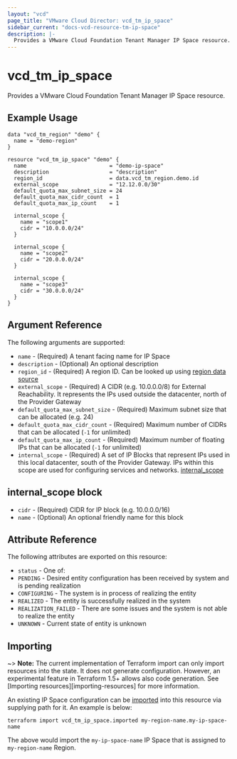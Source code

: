 ```yaml
---
layout: "vcd"
page_title: "VMware Cloud Director: vcd_tm_ip_space"
sidebar_current: "docs-vcd-resource-tm-ip-space"
description: |-
  Provides a VMware Cloud Foundation Tenant Manager IP Space resource.
---
```


# vcd\_tm\_ip\_space

Provides a VMware Cloud Foundation Tenant Manager IP Space resource.

## Example Usage

```hcl
data "vcd_tm_region" "demo" {
  name = "demo-region"
}

resource "vcd_tm_ip_space" "demo" {
  name                          = "demo-ip-space"
  description                   = "description"
  region_id                     = data.vcd_tm_region.demo.id
  external_scope                = "12.12.0.0/30"
  default_quota_max_subnet_size = 24
  default_quota_max_cidr_count  = 1
  default_quota_max_ip_count    = 1

  internal_scope {
    name = "scope1"
    cidr = "10.0.0.0/24"
  }

  internal_scope {
    name = "scope2"
    cidr = "20.0.0.0/24"
  }

  internal_scope {
    name = "scope3"
    cidr = "30.0.0.0/24"
  }
}
```

## Argument Reference

The following arguments are supported:

* `name` - (Required) A tenant facing name for IP Space
* `description` - (Optional) An optional description
* `region_id` - (Required) A region ID. Can be looked up using
  [region data source](/providers/vmware/vcd/latest/docs/data-sources/tm_region)
* `external_scope` - (Required) A CIDR (e.g. 10.0.0.0/8) for External Reachability. It represents
  the IPs used outside the datacenter, north of the Provider Gateway
* `default_quota_max_subnet_size` - (Required) Maximum subnet size that can be allocated (e.g. 24)
* `default_quota_max_cidr_count` - (Required) Maximum number of CIDRs that can be allocated (`-1`
  for unlimited)
* `default_quota_max_ip_count` - (Required) Maximum number of floating IPs that can be allocated
  (`-1` for unlimited)
* `internal_scope` - (Required) A set of IP Blocks that represent IPs used in this local datacenter,
  south of the Provider Gateway. IPs within this scope are used for configuring services and
  networks. [internal_scope](#internal-scope)

<a id="internal-scope"></a>

## internal_scope block

* `cidr` - (Required) CIDR for IP block (e.g. 10.0.0.0/16)
* `name` - (Optional) An optional friendly name for this block

## Attribute Reference

The following attributes are exported on this resource:

* `status` - One of:
 * `PENDING` - Desired entity configuration has been received by system and is pending realization
 * `CONFIGURING` - The system is in process of realizing the entity
 * `REALIZED` - The entity is successfully realized in the system
 * `REALIZATION_FAILED` - There are some issues and the system is not able to realize the entity
 * `UNKNOWN` - Current state of entity is unknown

## Importing

~> **Note:** The current implementation of Terraform import can only import resources into the
state. It does not generate configuration. However, an experimental feature in Terraform 1.5+ allows
also code generation. See [Importing resources][importing-resources] for more information.

An existing IP Space configuration can be [imported][docs-import] into this resource via supplying
path for it. An example is below:

[docs-import]: https://www.terraform.io/docs/import/

```
terraform import vcd_tm_ip_space.imported my-region-name.my-ip-space-name
```

The above would import the `my-ip-space-name` IP Space that is assigned to `my-region-name` Region.